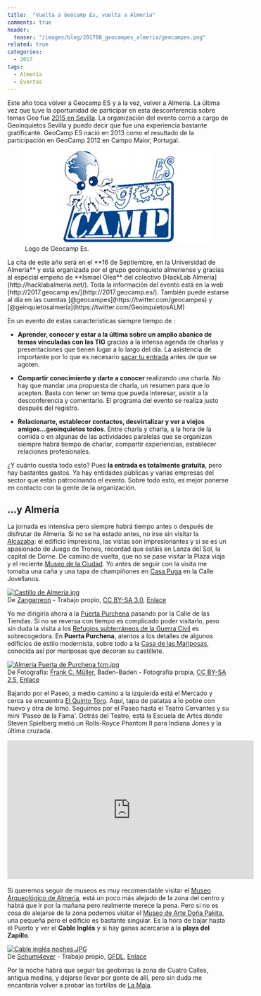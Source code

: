 ```yaml
---
title:  "Vuelta a Geocamp Es, vuelta a Almería"
comments: true
header:
  teaser: "/images/blog/201708_geocampes_almeria/geocampes.png"
related: true
categories: 
  - 2017
tags:
  - Almería
  - Eventos
---
```


Este año toca volver a Geocamp ES y a la vez, volver a Almería. La última vez que tuve la oportunidad de participar en esta desconferencia sobre temas Geo fue [2015 en Sevilla](/presentaciones/presentacion-geocampes-sevilla-nubes-plugins-y-html-para-visores-patrimoniales/ "Presentación GeocampEs 2015 “Nubes, plugins y HTML para visores patrimoniales”"). La organización del evento corrió a cargo de Geoinquietos Sevilla y puedo decir que fue una experiencia bastante gratificante. GeoCamp ES nació en 2013 como el resultado de la participación en GeoCamp 2012 en Campo Maior, Portugal.
<figure>
  <img src="/images/blog/201708_geocampes_almeria/geocampes.png" alt="Logo de Geocamp Es.">
  <figcaption>Logo de Geocamp Es.</figcaption>
</figure>
La cita de este año será en el **16 de Septiembre, en la Universidad de Almería** y está organizada por el grupo geoinquieto almeriense y gracias al especial empeño de **Ismael Olea** del colectivo [HackLab Almería](http://hacklabalmeria.net/). Toda la información del evento está en la web [http://2017.geocamp.es/](http://2017.geocamp.es/). También puede estarse al día en las cuentas [@geocampes](https://twitter.com/geocampes) y [@geinquietosalmería](https://twitter.com/GeoinquietosALM)

En un evento de estas características siempre tiempo de :

* **Aprender, conocer y estar a la última sobre un amplio abanico de temas vinculadas con las TIG** gracias a la intensa agenda de charlas y presentaciones que tienen lugar a lo largo del día. La asistencia de importante por lo que es necesario [sacar tu entrada](https://www.eventbrite.es/e/entradas-geocamp-2017-34316616925?ref=ebtn "Sacar entrada") antes de que se agoten.

* **Compartir conocimiento y darte a conocer** realizando una charla. No hay que mandar una propuesta de charla, un resumen para que lo acepten. Basta con tener un tema que pueda interesar, asistir a la desconferencia y comentarlo. El programa del evento se realiza justo después del registro.

* **Relacionarte, establecer contactos, desvirtalizar y ver a viejos amigos...geoinquietos todos**. Entre charla y charla, a la hora de la comida o en algunas de las actividades paralelas que se organizan siempre habrá tiempo de charlar, compartir experiencias, establecer relaciones profesionales.

¿Y cuánto cuesta todo esto? Pues **la entrada es totalmente gratuita**, pero hay bastantes gastos. Ya hay entidades públicas y varias empresas del sector que están patrocinando el evento. Sobre todo esto, es mejor ponerse en contacto con la gente de la organización.

## ...y Almería

La jornada es intensiva pero siempre habrá tiempo antes o después de disfrutar de Almería. Si no se ha estado antes, no irse sin visitar la [Alcazaba](http://www.andalucia.org/es/turismo-cultural/visitas/almeria/monumentos/alcazaba-de-almeria/): el edificio impresiona, las vistas son impresionantes y si se es un apasionado de Juego de Tronos, recordad que estáis en Lanza del Sol, la capital de Dorne. De camino de vuelta, que no se pase visitar la Plaza viaja y el reciente [Museo de la Ciudad](https://www.turismodealmeria.org/). Yo antes de seguir con la visita me tomaba una caña y una tapa de champiñones en [Casa Puga](https://www.facebook.com/barcasapuga.es/) en la Calle Jovellanos.

<p><a href="https://commons.wikimedia.org/wiki/File:Castillo_de_Almeria.jpg#/media/File:Castillo_de_Almeria.jpg"><img src="https://upload.wikimedia.org/wikipedia/commons/c/c7/Castillo_de_Almeria.jpg" alt="Castillo de Almeria.jpg" height="426" width="640"></a><br>De <a href="//commons.wikimedia.org/w/index.php?title=User:Zangarreon&amp;action=edit&amp;redlink=1" class="new" title="User:Zangarreon (page does not exist)">Zangarreon</a> - <span class="int-own-work" lang="es">Trabajo propio</span>, <a href="http://creativecommons.org/licenses/by-sa/3.0" title="Creative Commons Attribution-Share Alike 3.0">CC BY-SA 3.0</a>, <a href="https://commons.wikimedia.org/w/index.php?curid=26160929">Enlace</a></p>

Yo me dirigiría ahora a la [Puerta Purchena](https://es.wikipedia.org/wiki/Puerta_de_Purchena) pasando por la Calle de las Tiendas. Si no se reversa con tiempo es complicado poder visitarlo, pero sin duda la visita a los [Refugios subterráneos de la Guerra Civil](http://www.almeriacultura.com/index.php?view=venueevents&id=64&option=com_eventlist&Itemid=112) es sobrecogedora. En **Puerta Purchena**, atentos a los detalles de algunos edificios de estilo modernista, sobre todo a la [Casa de las Mariposas](https://es.wikipedia.org/wiki/Casa_de_las_Mariposas_(Almer%C3%ADa)), conocida así por mariposas que decoran su castillete. 

<p><a href="https://commons.wikimedia.org/wiki/File:Almeria_Puerta_de_Purchena_fcm.jpg#/media/File:Almeria_Puerta_de_Purchena_fcm.jpg"><img src="https://upload.wikimedia.org/wikipedia/commons/2/29/Almeria_Puerta_de_Purchena_fcm.jpg" alt="Almeria Puerta de Purchena fcm.jpg" height="480" width="640"></a><br>De Fotografía: <a href="//commons.wikimedia.org/wiki/User:Frank_C._M%C3%BCller" title="User:Frank C. Müller">Frank C. Müller</a>, Baden-Baden - <span class="int-own-work">Fotografía propia</span>, <a href="http://creativecommons.org/licenses/by-sa/2.5" title="Creative Commons Attribution-Share Alike 2.5">CC BY-SA 2.5</a>, <a href="https://commons.wikimedia.org/w/index.php?curid=1238129">Enlace</a></p>

Bajando por el Paseo, a medio camino a la izquierda está el Mercado y cerca se encuentra [El Quinto Toro](https://www.tripadvisor.es/Restaurant_Review-g187429-d3750990-Reviews-El_Quinto_Toro-Almeria_Province_of_Almeria_Andalucia.html "El Quinto Toro"). Aquí, tapa de patatas a lo pobre con huevo y otra  de lomo. Seguimos por el Paseo hasta el Teatro Cervantes y su mini 'Paseo de la Fama'. Detrás del Teatro, está la Escuela de Artes donde  Steven Spielberg metió un Rolls-Royce Phantom II para Indiana Jones y la última cruzada.

<iframe width="560" height="315" src="https://www.youtube.com/embed/oMRRzYJjOw4" frameborder="0" allowfullscreen></iframe>

Si queremos seguir de museos es muy recomendable visitar el [Museo Arqueológico de Almería](http://www.museosdeandalucia.es/cultura/museos/MAL/ "Museo Arqueológico de Almería"), está un poco más alejado de la zona del centro y habrá que ir por la mañana pero realmente merece la pena. Pero si no es cosa de alejarse de la zona podemos visitar el [Museo de Arte Doña Pakita](https://www.museodeartealmeria.com/ "Museo de Arte Doña Pakita"), una pequeña pero el edificio es bastante singular. Es la hora de bajar hasta el Puerto y ver el **Cable Inglés** y si hay ganas acercarse a la **playa del Zapillo**.

<p><a href="https://commons.wikimedia.org/wiki/File:Cable_ingl%C3%A9s_noches.JPG#/media/File:Cable_ingl%C3%A9s_noches.JPG"><img src="https://upload.wikimedia.org/wikipedia/commons/4/41/Cable_ingl%C3%A9s_noches.JPG" alt="Cable inglés noches.JPG" height="480" width="638"></a><br>De <a href="//commons.wikimedia.org/wiki/User:Schumi4ever" title="User:Schumi4ever">Schumi4ever</a> - <span class="int-own-work" lang="es">Trabajo propio</span>, <a href="http://www.gnu.org/copyleft/fdl.html" title="GNU Free Documentation License">GFDL</a>, <a href="https://commons.wikimedia.org/w/index.php?curid=5714815">Enlace</a></p>

Por la noche habrá que seguir las geobirras la zona de Cuatro Calles, antigua medina, y dejarse llevar por gente de allí, pero sin duda me encantaría volver a probar las tortillas de [La Mala](http://lamala.es/ "Tortillería La Mala").

